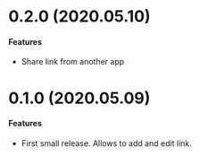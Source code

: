 # 0.2.0 (2020.05.10)

#### Features
- Share link from another app
# 0.1.0 (2020.05.09)

#### Features
- First small release. Allows to add and edit link.
